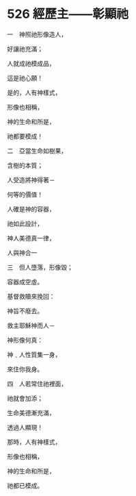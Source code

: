 # 526 經歷主——彰顯祂

一　神照祂形像造人，

好讓祂充滿；

人就成祂模成品，

這是祂心願！

是的，人有神樣式，

形像也相稱，

神的生命和所是，

祂都要模成！

二　亞當生命如樹果，

含樹的本質；

人受造將神得著－

何等的價值！

人確是神的容器，

祂如此設計，

神人美德真一律，

人與神合一

三　但人墮落，形像毀；

容器成空虛。

基督救贖來挽回：

神旨不廢去。

救主耶穌神而人－

神形像何真：

神﹑人性質集一身，

來住你我身。

四　人若常住祂裡面，

祂就會加添；

生命美德漸充滿，

透過人顯現！

那時，人有神樣式，

形像也相稱，

神的生命和所是，

祂都已模成。

